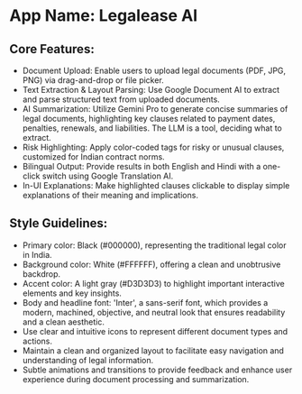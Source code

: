# **App Name**: Legalease AI

## Core Features:

- Document Upload: Enable users to upload legal documents (PDF, JPG, PNG) via drag-and-drop or file picker.
- Text Extraction & Layout Parsing: Use Google Document AI to extract and parse structured text from uploaded documents.
- AI Summarization: Utilize Gemini Pro to generate concise summaries of legal documents, highlighting key clauses related to payment dates, penalties, renewals, and liabilities. The LLM is a tool, deciding what to extract.
- Risk Highlighting: Apply color-coded tags for risky or unusual clauses, customized for Indian contract norms.
- Bilingual Output: Provide results in both English and Hindi with a one-click switch using Google Translation AI.
- In-UI Explanations: Make highlighted clauses clickable to display simple explanations of their meaning and implications.

## Style Guidelines:

- Primary color: Black (#000000), representing the traditional legal color in India.
- Background color: White (#FFFFFF), offering a clean and unobtrusive backdrop.
- Accent color: A light gray (#D3D3D3) to highlight important interactive elements and key insights.
- Body and headline font: 'Inter', a sans-serif font, which provides a modern, machined, objective, and neutral look that ensures readability and a clean aesthetic.
- Use clear and intuitive icons to represent different document types and actions.
- Maintain a clean and organized layout to facilitate easy navigation and understanding of legal information.
- Subtle animations and transitions to provide feedback and enhance user experience during document processing and summarization.